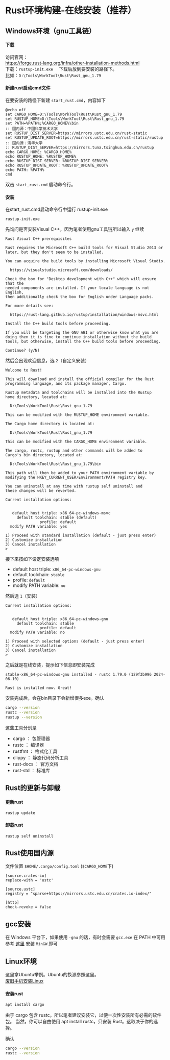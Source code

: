 # Rust环境构建-在线安装（推荐）

## Windows环境（gnu工具链）
#### 下载
访问官网：  
https://forge.rust-lang.org/infra/other-installation-methods.html  
下载：``rustup-init.exe  ``
下载后放到要安装的路径下。  
比如：``D:\Tools\WorkTool\Rust\Rust_gnu_1.79``

#### 新建rust启动cmd文件
在要安装的路径下新建 ``start_rust.cmd``，内容如下
```
@echo off
set CARGO_HOME=D:\Tools\WorkTool\Rust\Rust_gnu_1.79
set RUSTUP_HOME=D:\Tools\WorkTool\Rust\Rust_gnu_1.79
set PATH=%PATH%;%CARGO_HOME%\bin
:: 国内源：中国科学技术大学
set RUSTUP_DIST_SERVER=https://mirrors.ustc.edu.cn/rust-static
set RUSTUP_UPDATE_ROOT=https://mirrors.ustc.edu.cn/rust-static/rustup
:: 国内源：清华大学
:: RUSTUP_DIST_SERVER=https://mirrors.tuna.tsinghua.edu.cn/rustup
echo CARGO_HOME: %CARGO_HOME%
echo RUSTUP_HOME: %RUSTUP_HOME%
echo RUSTUP_DIST_SERVER: %RUSTUP_DIST_SERVER%
echo RUSTUP_UPDATE_ROOT: %RUSTUP_UPDATE_ROOT%
echo PATH: %PATH%
cmd

```
双击 ``start_rust.cmd`` 启动命令行。

#### 安装
在start_rust.cmd启动命令行中运行 rustup-init.exe  
```
rustup-init.exe
```
先询问是否安装Visual C++，因为笔者使用gnu工具链所以输入 ``y`` 继续
```
Rust Visual C++ prerequisites

Rust requires the Microsoft C++ build tools for Visual Studio 2013 or
later, but they don't seem to be installed.

You can acquire the build tools by installing Microsoft Visual Studio.

  https://visualstudio.microsoft.com/downloads/

Check the box for "Desktop development with C++" which will ensure that the
needed components are installed. If your locale language is not English,
then additionally check the box for English under Language packs.

For more details see:

  https://rust-lang.github.io/rustup/installation/windows-msvc.html

Install the C++ build tools before proceeding.

If you will be targeting the GNU ABI or otherwise know what you are
doing then it is fine to continue installation without the build
tools, but otherwise, install the C++ build tools before proceeding.

Continue? (y/N)
```

然后会出现欢迎信息，选 ``2``（自定义安装）
```
Welcome to Rust!

This will download and install the official compiler for the Rust
programming language, and its package manager, Cargo.

Rustup metadata and toolchains will be installed into the Rustup
home directory, located at:

  D:\Tools\WorkTool\Rust\Rust_gnu_1.79

This can be modified with the RUSTUP_HOME environment variable.

The Cargo home directory is located at:

  D:\Tools\WorkTool\Rust\Rust_gnu_1.79

This can be modified with the CARGO_HOME environment variable.

The cargo, rustc, rustup and other commands will be added to
Cargo's bin directory, located at:

  D:\Tools\WorkTool\Rust\Rust_gnu_1.79\bin

This path will then be added to your PATH environment variable by
modifying the HKEY_CURRENT_USER/Environment/PATH registry key.

You can uninstall at any time with rustup self uninstall and
these changes will be reverted.

Current installation options:


   default host triple: x86_64-pc-windows-msvc
     default toolchain: stable (default)
               profile: default
  modify PATH variable: yes

1) Proceed with standard installation (default - just press enter)
2) Customize installation
3) Cancel installation
>
```

接下来按如下设定安装选项  
- default host triple: ``x86_64-pc-windows-gnu``
- default toolchain: ``stable``
- profile: ``default``
- modify PATH variable: ``no``

然后选 ``1``（安装）
```
Current installation options:


   default host triple: x86_64-pc-windows-gnu
     default toolchain: stable
               profile: default
  modify PATH variable: no

1) Proceed with selected options (default - just press enter)
2) Customize installation
3) Cancel installation
>
```
之后就是在线安装，提示如下信息即安装完成
```
stable-x86_64-pc-windows-gnu installed - rustc 1.79.0 (129f3b996 2024-06-10)

Rust is installed now. Great!
```

安装完成后，会在bin目录下会新增很多exe。确认
```bash
cargo --version
rustc --version
rustup --version
```

这些工具分别是
- cargo ： 包管理器
- rustc ： 编译器
- rustfmt ： 格式化工具
- clippy ： 静态代码分析工具
- rust-docs ： 官方文档
- rust-std ： 标准库

## Rust的更新与卸载
#### 更新rust
```
rustup update
```
#### 卸载rust
```
rustup self uninstall
```

## Rust使用国内源
文件位置
``$HOME/.cargo/config.toml`` (``$CARGO_HOME``下)
```
[source.crates-io]
replace-with = 'ustc'

[source.ustc]
registry = "sparse+https://mirrors.ustc.edu.cn/crates.io-index/"

[http]
check-revoke = false
```

## gcc安装
在 Windows 平台下，如果使用 ``-gnu`` 的话，有时会需要 ``gcc.exe`` 在 PATH 中可用  
参考 [这里](../C/MinGW_zh_CN.md) 安装 ``MinGW`` 即可

## Linux环境
这里拿Ubuntu举例。Ubuntu的换源参照这里。  
[废旧手机安装Linux](../Other/Android-Linux_zh_CN.md)

#### 安装rust
```bash
apt install cargo
```
由于 cargo 包含 rustc，所以笔者建议安装它，以便一次性安装所有必需的软件包。
当然，你可以自由使用 apt install rustc，只安装 Rust。这取决于你的选择。

确认
```bash
cargo --version
rustc --version
```
